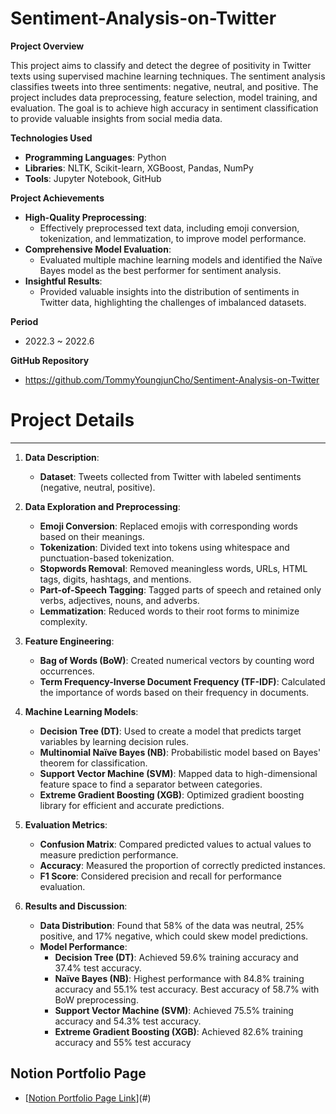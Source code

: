 # Sentiment-Analysis-on-Twitter
**Project Overview**

This project aims to classify and detect the degree of positivity in Twitter texts using supervised machine learning techniques. The sentiment analysis classifies tweets into three sentiments: negative, neutral, and positive. The project includes data preprocessing, feature selection, model training, and evaluation. The goal is to achieve high accuracy in sentiment classification to provide valuable insights from social media data.

**Technologies Used**

- **Programming Languages**: Python
- **Libraries**: NLTK, Scikit-learn, XGBoost, Pandas, NumPy
- **Tools**: Jupyter Notebook, GitHub

**Project Achievements**

- **High-Quality Preprocessing**:
    - Effectively preprocessed text data, including emoji conversion, tokenization, and lemmatization, to improve model performance.
- **Comprehensive Model Evaluation**:
    - Evaluated multiple machine learning models and identified the Naïve Bayes model as the best performer for sentiment analysis.
- **Insightful Results**:
    - Provided valuable insights into the distribution of sentiments in Twitter data, highlighting the challenges of imbalanced datasets.

**Period**

- 2022.3 ~ 2022.6

**GitHub Repository**

- https://github.com/TommyYoungjunCho/Sentiment-Analysis-on-Twitter

# Project Details

---

1. **Data Description**:
    - **Dataset**: Tweets collected from Twitter with labeled sentiments (negative, neutral, positive).
2. **Data Exploration and Preprocessing**:
    - **Emoji Conversion**: Replaced emojis with corresponding words based on their meanings.
    - **Tokenization**: Divided text into tokens using whitespace and punctuation-based tokenization.
    - **Stopwords Removal**: Removed meaningless words, URLs, HTML tags, digits, hashtags, and mentions.
    - **Part-of-Speech Tagging**: Tagged parts of speech and retained only verbs, adjectives, nouns, and adverbs.
    - **Lemmatization**: Reduced words to their root forms to minimize complexity.
    
3. **Feature Engineering**:
    - **Bag of Words (BoW)**: Created numerical vectors by counting word occurrences.
    - **Term Frequency-Inverse Document Frequency (TF-IDF)**: Calculated the importance of words based on their frequency in documents.
    
4. **Machine Learning Models**:
    - **Decision Tree (DT)**: Used to create a model that predicts target variables by learning decision rules.
    - **Multinomial Naïve Bayes (NB)**: Probabilistic model based on Bayes' theorem for classification.
    - **Support Vector Machine (SVM)**: Mapped data to high-dimensional feature space to find a separator between categories.
    - **Extreme Gradient Boosting (XGB)**: Optimized gradient boosting library for efficient and accurate predictions.
    
5. **Evaluation Metrics**:
    - **Confusion Matrix**: Compared predicted values to actual values to measure prediction performance.
    - **Accuracy**: Measured the proportion of correctly predicted instances.
    - **F1 Score**: Considered precision and recall for performance evaluation.

1. **Results and Discussion**:
    - **Data Distribution**: Found that 58% of the data was neutral, 25% positive, and 17% negative, which could skew model predictions.
    - **Model Performance**:
        - **Decision Tree (DT)**: Achieved 59.6% training accuracy and 37.4% test accuracy.
        - **Naïve Bayes (NB)**: Highest performance with 84.8% training accuracy and 55.1% test accuracy. Best accuracy of 58.7% with BoW preprocessing.
        - **Support Vector Machine (SVM)**: Achieved 75.5% training accuracy and 54.3% test accuracy.
        - **Extreme Gradient Boosting (XGB)**: Achieved 82.6% training accuracy and 55% test accuracy


## Notion Portfolio Page
- [[Notion Portfolio Page Link](https://magic-taleggio-e52.notion.site/Portfolio-705d90d52e4e451488fb20e3d6653d3b)](#) 
